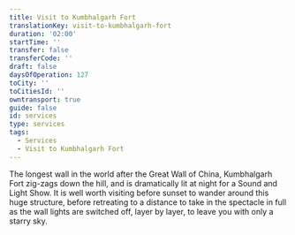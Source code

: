 ```yaml
---
title: Visit to Kumbhalgarh Fort
translationKey: visit-to-kumbhalgarh-fort
duration: '02:00'
startTime: ''
transfer: false
transferCode: ''
draft: false
daysOfOperation: 127
toCity: ''
toCitiesId: ''
owntransport: true
guide: false
id: services
type: services
tags:
  - Services
  - Visit to Kumbhalgarh Fort
---
```

The longest wall in the world after the Great Wall of China, Kumbhalgarh Fort zig-zags down the hill, and is dramatically lit at night for a Sound and Light Show. It is well worth visiting before sunset to wander around this huge structure, before retreating to a distance to take in the spectacle in full as the wall lights are switched off, layer by layer, to leave you with only a starry sky.